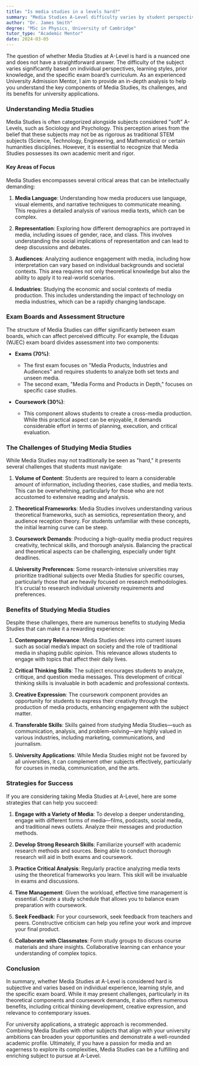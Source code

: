 ```yaml
---
title: "Is media studies in a levels hard?"
summary: "Media Studies A-Level difficulty varies by student perspective, learning style, and curriculum, offering both challenges and benefits for university applications."
author: "Dr. James Smith"
degree: "MSc in Physics, University of Cambridge"
tutor_type: "Academic Mentor"
date: 2024-03-05
---
```


The question of whether Media Studies at A-Level is hard is a nuanced one and does not have a straightforward answer. The difficulty of the subject varies significantly based on individual perspectives, learning styles, prior knowledge, and the specific exam board’s curriculum. As an experienced University Admission Mentor, I aim to provide an in-depth analysis to help you understand the key components of Media Studies, its challenges, and its benefits for university applications.

### Understanding Media Studies

Media Studies is often categorized alongside subjects considered "soft" A-Levels, such as Sociology and Psychology. This perception arises from the belief that these subjects may not be as rigorous as traditional STEM subjects (Science, Technology, Engineering, and Mathematics) or certain humanities disciplines. However, it is essential to recognize that Media Studies possesses its own academic merit and rigor.

#### Key Areas of Focus

Media Studies encompasses several critical areas that can be intellectually demanding:

1. **Media Language**: Understanding how media producers use language, visual elements, and narrative techniques to communicate meaning. This requires a detailed analysis of various media texts, which can be complex.

2. **Representation**: Exploring how different demographics are portrayed in media, including issues of gender, race, and class. This involves understanding the social implications of representation and can lead to deep discussions and debates.

3. **Audiences**: Analyzing audience engagement with media, including how interpretation can vary based on individual backgrounds and societal contexts. This area requires not only theoretical knowledge but also the ability to apply it to real-world scenarios.

4. **Industries**: Studying the economic and social contexts of media production. This includes understanding the impact of technology on media industries, which can be a rapidly changing landscape.

### Exam Boards and Assessment Structure

The structure of Media Studies can differ significantly between exam boards, which can affect perceived difficulty. For example, the Eduqas (WJEC) exam board divides assessment into two components:

- **Exams (70%)**: 
  - The first exam focuses on "Media Products, Industries and Audiences" and requires students to analyze both set texts and unseen media.
  - The second exam, "Media Forms and Products in Depth," focuses on specific case studies.

- **Coursework (30%)**: 
  - This component allows students to create a cross-media production. While this practical aspect can be enjoyable, it demands considerable effort in terms of planning, execution, and critical evaluation.

### The Challenges of Studying Media Studies

While Media Studies may not traditionally be seen as "hard," it presents several challenges that students must navigate:

1. **Volume of Content**: Students are required to learn a considerable amount of information, including theories, case studies, and media texts. This can be overwhelming, particularly for those who are not accustomed to extensive reading and analysis.

2. **Theoretical Frameworks**: Media Studies involves understanding various theoretical frameworks, such as semiotics, representation theory, and audience reception theory. For students unfamiliar with these concepts, the initial learning curve can be steep.

3. **Coursework Demands**: Producing a high-quality media product requires creativity, technical skills, and thorough analysis. Balancing the practical and theoretical aspects can be challenging, especially under tight deadlines.

4. **University Preferences**: Some research-intensive universities may prioritize traditional subjects over Media Studies for specific courses, particularly those that are heavily focused on research methodologies. It's crucial to research individual university requirements and preferences.

### Benefits of Studying Media Studies

Despite these challenges, there are numerous benefits to studying Media Studies that can make it a rewarding experience:

1. **Contemporary Relevance**: Media Studies delves into current issues such as social media’s impact on society and the role of traditional media in shaping public opinion. This relevance allows students to engage with topics that affect their daily lives.

2. **Critical Thinking Skills**: The subject encourages students to analyze, critique, and question media messages. This development of critical thinking skills is invaluable in both academic and professional contexts.

3. **Creative Expression**: The coursework component provides an opportunity for students to express their creativity through the production of media products, enhancing engagement with the subject matter.

4. **Transferable Skills**: Skills gained from studying Media Studies—such as communication, analysis, and problem-solving—are highly valued in various industries, including marketing, communications, and journalism.

5. **University Applications**: While Media Studies might not be favored by all universities, it can complement other subjects effectively, particularly for courses in media, communication, and the arts.

### Strategies for Success

If you are considering taking Media Studies at A-Level, here are some strategies that can help you succeed:

1. **Engage with a Variety of Media**: To develop a deeper understanding, engage with different forms of media—films, podcasts, social media, and traditional news outlets. Analyze their messages and production methods.

2. **Develop Strong Research Skills**: Familiarize yourself with academic research methods and sources. Being able to conduct thorough research will aid in both exams and coursework.

3. **Practice Critical Analysis**: Regularly practice analyzing media texts using the theoretical frameworks you learn. This skill will be invaluable in exams and discussions.

4. **Time Management**: Given the workload, effective time management is essential. Create a study schedule that allows you to balance exam preparation with coursework.

5. **Seek Feedback**: For your coursework, seek feedback from teachers and peers. Constructive criticism can help you refine your work and improve your final product.

6. **Collaborate with Classmates**: Form study groups to discuss course materials and share insights. Collaborative learning can enhance your understanding of complex topics.

### Conclusion

In summary, whether Media Studies at A-Level is considered hard is subjective and varies based on individual experience, learning style, and the specific exam board. While it may present challenges, particularly in its theoretical components and coursework demands, it also offers numerous benefits, including critical thinking development, creative expression, and relevance to contemporary issues.

For university applications, a strategic approach is recommended. Combining Media Studies with other subjects that align with your university ambitions can broaden your opportunities and demonstrate a well-rounded academic profile. Ultimately, if you have a passion for media and an eagerness to explore its complexities, Media Studies can be a fulfilling and enriching subject to pursue at A-Level.
    
